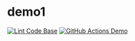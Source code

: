 # demo1
[![Lint Code Base](https://github.com/0904-mansi/demo1/actions/workflows/super-linter.yml/badge.svg)](https://github.com/0904-mansi/demo1/actions/workflows/super-linter.yml) [![GitHub Actions Demo](https://github.com/0904-mansi/demo1/actions/workflows/github-actions-demo.yml/badge.svg)](https://github.com/0904-mansi/demo1/actions/workflows/github-actions-demo.yml)

